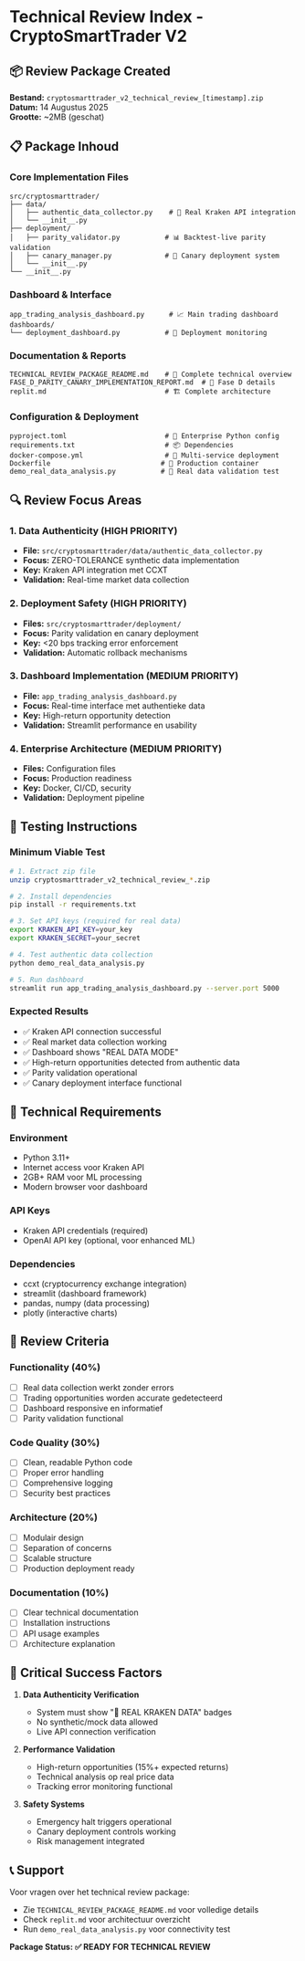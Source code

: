 # Technical Review Index - CryptoSmartTrader V2

## 📦 Review Package Created

**Bestand:** `cryptosmarttrader_v2_technical_review_[timestamp].zip`  
**Datum:** 14 Augustus 2025  
**Grootte:** ~2MB (geschat)  

## 📋 Package Inhoud

### Core Implementation Files
```
src/cryptosmarttrader/
├── data/
│   ├── authentic_data_collector.py    # 🔗 Real Kraken API integration
│   └── __init__.py
├── deployment/
│   ├── parity_validator.py           # 📊 Backtest-live parity validation  
│   ├── canary_manager.py             # 🚀 Canary deployment system
│   └── __init__.py
└── __init__.py
```

### Dashboard & Interface
```
app_trading_analysis_dashboard.py      # 📈 Main trading dashboard
dashboards/
└── deployment_dashboard.py           # 🔄 Deployment monitoring
```

### Documentation & Reports
```
TECHNICAL_REVIEW_PACKAGE_README.md    # 📖 Complete technical overview
FASE_D_PARITY_CANARY_IMPLEMENTATION_REPORT.md  # 🎯 Fase D details
replit.md                             # 🏗️ Complete architecture
```

### Configuration & Deployment
```
pyproject.toml                        # 🔧 Enterprise Python config
requirements.txt                      # 📦 Dependencies
docker-compose.yml                    # 🐳 Multi-service deployment
Dockerfile                           # 🐳 Production container
demo_real_data_analysis.py           # 🧪 Real data validation test
```

## 🔍 Review Focus Areas

### 1. Data Authenticity (HIGH PRIORITY)
- **File:** `src/cryptosmarttrader/data/authentic_data_collector.py`
- **Focus:** ZERO-TOLERANCE synthetic data implementation
- **Key:** Kraken API integration met CCXT
- **Validation:** Real-time market data collection

### 2. Deployment Safety (HIGH PRIORITY)
- **Files:** `src/cryptosmarttrader/deployment/`
- **Focus:** Parity validation en canary deployment
- **Key:** <20 bps tracking error enforcement
- **Validation:** Automatic rollback mechanisms

### 3. Dashboard Implementation (MEDIUM PRIORITY)
- **File:** `app_trading_analysis_dashboard.py`
- **Focus:** Real-time interface met authentieke data
- **Key:** High-return opportunity detection
- **Validation:** Streamlit performance en usability

### 4. Enterprise Architecture (MEDIUM PRIORITY)
- **Files:** Configuration files
- **Focus:** Production readiness
- **Key:** Docker, CI/CD, security
- **Validation:** Deployment pipeline

## 🧪 Testing Instructions

### Minimum Viable Test
```bash
# 1. Extract zip file
unzip cryptosmarttrader_v2_technical_review_*.zip

# 2. Install dependencies  
pip install -r requirements.txt

# 3. Set API keys (required for real data)
export KRAKEN_API_KEY=your_key
export KRAKEN_SECRET=your_secret

# 4. Test authentic data collection
python demo_real_data_analysis.py

# 5. Run dashboard
streamlit run app_trading_analysis_dashboard.py --server.port 5000
```

### Expected Results
- ✅ Kraken API connection successful
- ✅ Real market data collection working
- ✅ Dashboard shows "REAL DATA MODE"
- ✅ High-return opportunities detected from authentic data
- ✅ Parity validation operational
- ✅ Canary deployment interface functional

## 🔧 Technical Requirements

### Environment
- Python 3.11+
- Internet access voor Kraken API
- 2GB+ RAM voor ML processing
- Modern browser voor dashboard

### API Keys
- Kraken API credentials (required)
- OpenAI API key (optional, voor enhanced ML)

### Dependencies  
- ccxt (cryptocurrency exchange integration)
- streamlit (dashboard framework)
- pandas, numpy (data processing)
- plotly (interactive charts)

## 🎯 Review Criteria

### Functionality (40%)
- [ ] Real data collection werkt zonder errors
- [ ] Trading opportunities worden accurate gedetecteerd
- [ ] Dashboard responsive en informatief
- [ ] Parity validation functional

### Code Quality (30%)
- [ ] Clean, readable Python code
- [ ] Proper error handling
- [ ] Comprehensive logging
- [ ] Security best practices

### Architecture (20%)
- [ ] Modulair design
- [ ] Separation of concerns
- [ ] Scalable structure
- [ ] Production deployment ready

### Documentation (10%)
- [ ] Clear technical documentation
- [ ] Installation instructions
- [ ] API usage examples
- [ ] Architecture explanation

## 🚨 Critical Success Factors

1. **Data Authenticity Verification**
   - System must show "🔗 REAL KRAKEN DATA" badges
   - No synthetic/mock data allowed
   - Live API connection verification

2. **Performance Validation**
   - High-return opportunities (15%+ expected returns)
   - Technical analysis op real price data
   - Tracking error monitoring functional

3. **Safety Systems**
   - Emergency halt triggers operational
   - Canary deployment controls working
   - Risk management integrated

## 📞 Support

Voor vragen over het technical review package:
- Zie `TECHNICAL_REVIEW_PACKAGE_README.md` voor volledige details
- Check `replit.md` voor architectuur overzicht
- Run `demo_real_data_analysis.py` voor connectivity test

**Package Status: ✅ READY FOR TECHNICAL REVIEW**